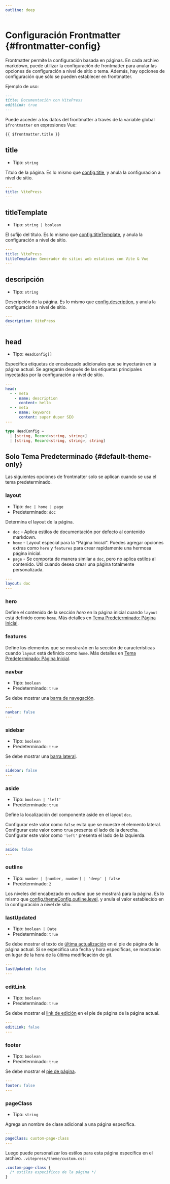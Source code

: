 ```yaml
---
outline: deep
---
```


# Configuración Frontmatter {#frontmatter-config}

Frontmatter permite la configuración basada en páginas. En cada archivo markdown, puede utilizar la configuración de frontmatter para anular las opciones de configuración a nivel de sitio o tema. Además, hay opciones de configuración que sólo se pueden establecer en frontmatter.

Ejemplo de uso:

```md
---
title: Documentación con VitePress
editLink: true
---
```

Puede acceder a los datos del frontmatter a través de la variable global `$frontmatter` en expresiones Vue:

```md
{{ $frontmatter.title }}
```

## title

- Tipo: `string`

Título de la página. Es lo mismo que [config.title](./site-config#title), y anula la configuración a nivel de sitio.

```yaml
---
title: VitePress
---
```

## titleTemplate

- Tipo: `string | boolean`

El sufijo del título. Es lo mismo que [config.titleTemplate](./site-config#titletemplate), y anula la configuración a nivel de sitio.

```yaml
---
title: VitePress
titleTemplate: Generador de sitios web estaticos con Vite & Vue
---
```

## descripción

- Tipo: `string`

Descripción de la página. Es lo mismo que [config.description](./site-config#description), y anula la configuración a nivel de sitio.

```yaml
---
description: VitePress
---
```

## head

- Tipo: `HeadConfig[]`

Especifica etiquetas de encabezado adicionales que se inyectarán en la página actual. Se agregarán después de las etiquetas principales inyectadas por la configuración a nivel de sitio.

```yaml
---
head:
  - - meta
    - name: description
      content: hello
  - - meta
    - name: keywords
      content: super duper SEO
---
```

```ts
type HeadConfig =
  | [string, Record<string, string>]
  | [string, Record<string, string>, string]
```

## Solo Tema Predeterminado {#default-theme-only}

Las siguientes opciones de frontmatter solo se aplican cuando se usa el tema predeterminado.

### layout

- Tipo: `doc | home | page`
- Predeterminado: `doc`

Determina el layout de la página.

- `doc` - Aplica estilos de documentación por defecto al contenido markdown.
- `home` - Layout especial para la "Página Inicial". Puedes agregar opciones extras como `hero` y `features` para crear rapidamente una hermosa página inicial.
- `page` - Se comporta de manera similar a `doc`, pero no aplica estilos al contenido. Útil cuando desea crear una página totalmente personalizada.

```yaml
---
layout: doc
---
```

### hero <Badge type="info" text="apenas para página inicial" />

Define el contenido de la sección _hero_ en la página inicial cuando `layout` está definido como `home`. Más detalles en [Tema Predeterminado: Página Inicial](./default-theme-home-page).

### features <Badge type="info" text="apenas para página inicial" />

Define los elementos que se mostrarán en la sección de características cuando `layout` está definido como `home`. Más detalles en [Tema Predeterminado: Página Inicial](./default-theme-home-page).

### navbar

- Tipo: `boolean`
- Predeterminado: `true`

Se debe mostrar una [barra de navegación](./default-theme-nav).

```yaml
---
navbar: false
---
```

### sidebar

- Tipo: `boolean`
- Predeterminado: `true`

Se debe mostrar una [barra lateral](./default-theme-sidebar).

```yaml
---
sidebar: false
---
```

### aside

- Tipo: `boolean | 'left'`
- Predeterminado: `true`

Define la localización del componente aside en el layout `doc`.

Configurar este valor como `false` evita que se muestre el elemento lateral.\
Configurar este valor como `true` presenta el lado de la derecha.\
Configurar este valor como `'left'` presenta el lado de la izquierda.

```yaml
---
aside: false
---
```

### outline

- Tipo: `number | [number, number] | 'deep' | false`
- Predeterminado: `2`

Los niveles del encabezado en _outline_ que se mostrará para la página. Es lo mismo que [config.themeConfig.outline.level](./default-theme-config#outline), y anula el valor establecido en la configuración a nivel de sitio.

### lastUpdated

- Tipo: `boolean | Date`
- Predeterminado: `true`

Se debe mostrar el texto de [última actualización](./default-theme-last-updated) en el pie de página de la página actual. Si se especifica una fecha y hora específicas, se mostrarán en lugar de la hora de la última modificación de git.

```yaml
---
lastUpdated: false
---
```

### editLink

- Tipo: `boolean`
- Predeterminado: `true`

Se debe mostrar el [link de edición](./default-theme-edit-link) en el pie de página de la página actual.

```yaml
---
editLink: false
---
```

### footer

- Tipo: `boolean`
- Predeterminado: `true`

Se debe mostrar el [pie de página](./default-theme-footer).

```yaml
---
footer: false
---
```

### pageClass

- Tipo: `string`

Agrega un nombre de clase adicional a una página específica.

```yaml
---
pageClass: custom-page-class
---
```

Luego puede personalizar los estilos para esta página específica en el archivo. `.vitepress/theme/custom.css`:

```css
.custom-page-class {
  /* estilos especificos de la página */
}
```
